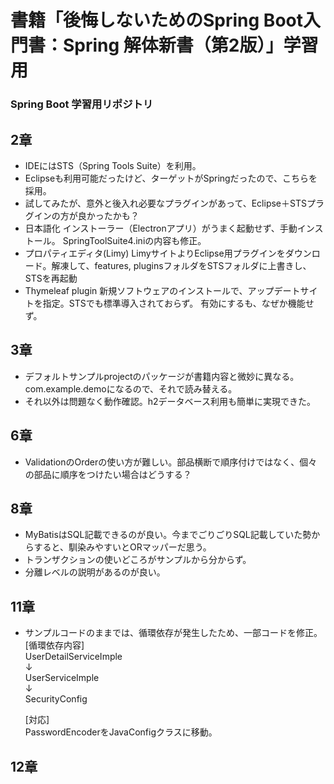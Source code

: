# 書籍「後悔しないためのSpring Boot入門書：Spring 解体新書（第2版）」学習用

### Spring Boot 学習用リポジトリ

## 2章
* IDEにはSTS（Spring Tools Suite）を利用。
* Eclipseも利用可能だったけど、ターゲットがSpringだったので、こちらを採用。
* 試してみたが、意外と後入れ必要なプラグインがあって、Eclipse＋STSプラグインの方が良かったかも？
* 日本語化
  インストーラー（Electronアプリ）がうまく起動せず、手動インストール。
  SpringToolSuite4.iniの内容も修正。
* プロパティエディタ(Limy)
  LimyサイトよりEclipse用プラグインをダウンロード。解凍して、features, pluginsフォルダをSTSフォルダに上書きし、
  STSを再起動
* Thymeleaf plugin
   新規ソフトウェアのインストールで、アップデートサイトを指定。STSでも標準導入されておらず。
   有効にするも、なぜか機能せず。

## 3章
* デフォルトサンプルprojectのパッケージが書籍内容と微妙に異なる。com.example.demoになるので、それで読み替える。
* それ以外は問題なく動作確認。h2データベース利用も簡単に実現できた。

## 6章
* ValidationのOrderの使い方が難しい。部品横断で順序付けではなく、個々の部品に順序をつけたい場合はどうする？

## 8章
* MyBatisはSQL記載できるのが良い。今までごりごりSQL記載していた勢からすると、馴染みやすいとORマッパーだ思う。
* トランザクションの使いどころがサンプルから分からず。
* 分離レベルの説明があるのが良い。

## 11章
* サンプルコードのままでは、循環依存が発生したため、一部コードを修正。  
  \[循環依存内容]  
  UserDetailServiceImple  
  ↓  
  UserServiceImple  
  ↓  
  SecurityConfig  
    
  \[対応]  
  PasswordEncoderをJavaConfigクラスに移動。

## 12章


